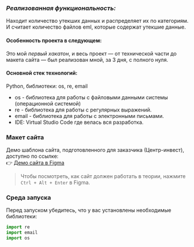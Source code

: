 ### *Реализованная функциональность:*

Находит количество утекших данных и распределяет их по категориям. И считает количество файлов eml, которые содержат утекшие данные.

#### Особенность проекта в следующем:

Это мой *первый хакатон*, и весь проект — от технической части до макета сайта — был реализован мной, за 3 дня, с полного нуля.

#### Основной стек технологий:

Python, библиотеки: os, re, email

* os - библиотека для работы с файловыми данными системы (операционной системой)
* re - библиотека для работы с регулярных выражений.
* email - библиотека для работы с электронными письмами.
* IDE: Virtual Studio Code где велась вся разработка.

### Макет сайта

Демо шаблона сайта, подготовленного для заказчика (Центр-инвест), доступно по ссылке:  
👉 [Демо сайта в Figma](https://www.figma.com/file/5sM4lQUNruMuBqRrXaV59f/%D1%81%D0%B0%D0%B9%D1%82?type=design&node-id=0%3A1&mode=design&t=UJ2rwCfWkW3GEjBy-1)

> Чтобы посмотреть, как сайт должен работать в теории, нажмите `Ctrl + Alt + Enter` в Figma.

### Среда запуска

Перед запуском убедитесь, что у вас установлены необходимые библиотеки:

```python
import re
import email
import os
